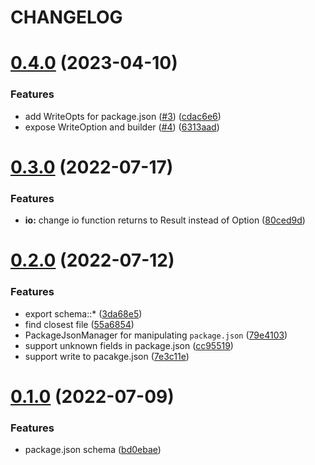 # CHANGELOG



# [0.4.0](https://github.com/lbwa/package-json-rs/compare/v0.3.0...v0.4.0) (2023-04-10)


### Features

* add WriteOpts for package.json ([#3](https://github.com/lbwa/package-json-rs/issues/3)) ([cdac6e6](https://github.com/lbwa/package-json-rs/commit/cdac6e66e0a14a8c88afebdba207216990b71a66))
* expose WriteOption and builder ([#4](https://github.com/lbwa/package-json-rs/issues/4)) ([6313aad](https://github.com/lbwa/package-json-rs/commit/6313aadd4e631a135169e3652d3fd56b6edcdd31))



# [0.3.0](https://github.com/lbwa/package-json-rs/compare/v0.2.0...v0.3.0) (2022-07-17)


### Features

* **io:** change io function returns to Result instead of Option ([80ced9d](https://github.com/lbwa/package-json-rs/commit/80ced9d54d743eb902c850ba01f99b6fd3a06399))



# [0.2.0](https://github.com/lbwa/package-json-rs/compare/v0.1.0...v0.2.0) (2022-07-12)


### Features

* export schema::* ([3da68e5](https://github.com/lbwa/package-json-rs/commit/3da68e53ff7e3b86f5cf5d73982497e51a8fc4bb))
* find closest file ([55a6854](https://github.com/lbwa/package-json-rs/commit/55a685488b33d3b5a4c2132bdb8c89ce97def7ad))
* PackageJsonManager for manipulating `package.json` ([79e4103](https://github.com/lbwa/package-json-rs/commit/79e410381959301d146d26510fd69ab0a49e438e))
* support unknown fields in package.json ([cc95519](https://github.com/lbwa/package-json-rs/commit/cc955195fd1ce5579d3ec360d327d767b262a9d3))
* support write to pacakge.json ([7e3c11e](https://github.com/lbwa/package-json-rs/commit/7e3c11e3d2cf5fc432cfe1dc4405cfe3c4655627))



# [0.1.0](https://github.com/lbwa/package-json-rs/compare/bd0ebae9ea02b461cf734467742e08821fe8d694...v0.1.0) (2022-07-09)


### Features

* package.json schema ([bd0ebae](https://github.com/lbwa/package-json-rs/commit/bd0ebae9ea02b461cf734467742e08821fe8d694))



